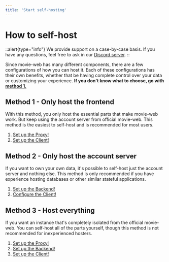 ```yaml
---
title: 'Start self-hosting'
---
```


# How to self-host

::alert{type="info"}
We provide support on a case-by-case basis. If you have any questions, feel free to ask in our [Discord server](https://movie-web.github.io/links/discord).
::

Since movie-web has many different components, there are a few configurations of how you can host it. Each of these configurations has their own benefits, whether that be having complete control over your data or customizing your experience.
**If you don't know what to choose, go with [method 1.](#method-1---only-host-the-frontend)**

## Method 1 - Only host the frontend

With this method, you only host the essential parts that make movie-web work. But keep using the account server from official movie-web.
This method is the easiest to self-host and is recommended for most users.

1. [Set up the Proxy!](../2.proxy/1.deploy.md)
2. [Set up the Client!](../3.client/1.deploy.md)

## Method 2 - Only host the account server

If you want to own your own data, it's possible to self-host just the account server and nothing else.
This method is only recommended if you have experience hosting databases or other similar stateful applications.

1. [Set up the Backend!](../4.backend/1.deploy.md)
2. [Configure the Client!](../3.client/1.deploy.md)

## Method 3 - Host everything

If you want an instance that's completely isolated from the official movie-web. You can self-host all of the parts yourself, though this method is not recommended for inexperienced hosters.

1. [Set up the Proxy!](../2.proxy/1.deploy.md)
2. [Set up the Backend!](../4.backend/1.deploy.md)
3. [Set up the Client!](../3.client/1.deploy.md)
